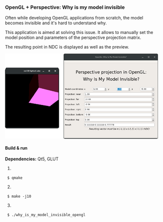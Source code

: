 ### OpenGL + Perspective: Why is my model invisible

Often while developing OpenGL applications from scratch, the model becomes invisible and it's hard to understand why.

This application is aimed at solving this issue. It allows to manually set the model position and parameters of the perspective projection matrix.

The resulting point in NDC is displayed as well as the preview.

![Demo of the application](/doc/demo.png?raw=true "OpenGL and parameters window")

#### Build & run
**Dependencies:** Qt5, GLUT

1.
```
 $ qmake
```
2.
```
 $ make -j10
```
3.
```
 $ ./why_is_my_model_invisible_opengl
```
